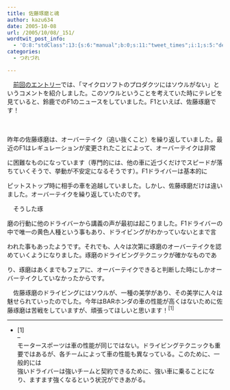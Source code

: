 ```yaml
---
title: 佐藤琢磨と魂
author: kazu634
date: 2005-10-08
url: /2005/10/08/_151/
wordtwit_post_info:
  - 'O:8:"stdClass":13:{s:6:"manual";b:0;s:11:"tweet_times";i:1;s:5:"delay";i:0;s:7:"enabled";i:1;s:10:"separation";s:2:"60";s:7:"version";s:3:"3.7";s:14:"tweet_template";b:0;s:6:"status";i:2;s:6:"result";a:0:{}s:13:"tweet_counter";i:2;s:13:"tweet_log_ids";a:1:{i:0;i:2099;}s:9:"hash_tags";a:0:{}s:8:"accounts";a:1:{i:0;s:7:"kazu634";}}'
categories:
  - つれづれ

---
```

<div class="section">
<p>
    　<a href="http://blog.livedoor.jp/simoom634/archives/50325864.html" onclick="__gaTracker('send', 'event', 'outbound-article', 'http://blog.livedoor.jp/simoom634/archives/50325864.html', '前回のエントリー');" target="blank">前回のエントリー</a>では、「マイクロソフトのプロダクツにはソウルがない」というコメントを紹介しました。このソウルということを考えていた時にテレビを見ていると、鈴鹿でのF1のニュースをしていました。F1といえば、佐藤琢磨です！
</p>
  
<p>
    　
</p>
  
<p>
    昨年の佐藤琢磨は、オーバーテイク（追い抜くこと）を繰り返していました。最近のF1はレギュレーションが変更されたことによって、オーバーテイクは非常
</p>
  
<p>
    に困難なものになっています（専門的には、他の車に近づくだけでスピードが落ちていくそうで、挙動が不安定になるそうです）。F1ドライバーは基本的に
</p>
  
<p>
    ピットストップ時に相手の車を追越していました。しかし、佐藤琢磨だけは違いました。オーバーテイクを繰り返していたのです。
</p>
  
<p>
    　そうした琢
</p>
  
<p>
    磨の行動に他のドライバーから講義の声が最初は起こりました。F1ドライバーの中で唯一の黄色人種という事もあり、ドライビングがわかっていないとまで言
</p>
  
<p>
    われた事もあったようです。それでも、人々は次第に琢磨のオーバーテイクを認めていくようになりました。琢磨のドライビングテクニックが確かなものであ
</p>
  
<p>
    り、琢磨はあくまでもフェアに、オーバーテイクできると判断した時にしかオーバーテイクしていなかったからです。
</p>
  
<p>
    　佐藤琢磨のドライビングにはソウルが、一種の美学があり、その美学に人々は魅せられていったのでした。今年はBARホンダの車の性能が高くはないために佐藤琢磨は苦戦をしていますが、頑張ってほしいと思います！<sup>[1]</sup>
</p>
  
<hr />
  
<ul>
<li>
      [1]<br /> &#8211;<br /> モータースポーツは車の性能が同じではない。ドライビングテクニックも重要ではあるが、各チームによって車の性能も異なっている。このために、一般的には<br /> 強いドライバーは強いチームと契約できるために、強い車に乗ることになり、ますます強くなるという状況ができあがる。
</li>
</ul>
</div>